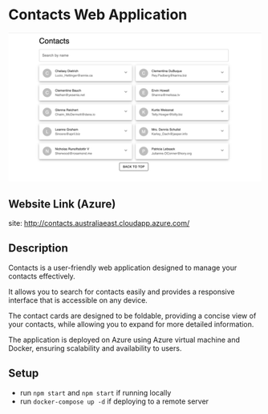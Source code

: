 # Contacts Web Application

![Melbourne Foodie](/public/contacts_home.png)

## Website Link (Azure)

site: http://contacts.australiaeast.cloudapp.azure.com/

## Description

Contacts is a user-friendly web application designed to manage your contacts effectively.

It allows you to search for contacts easily and provides a responsive interface that is accessible on any device.

The contact cards are designed to be foldable, providing a concise view of your contacts, while allowing you to expand for more detailed information.

The application is deployed on Azure using Azure virtual machine and Docker, ensuring scalability and availability to users.

## Setup

- run `npm start` and `npm start` if running locally
- run `docker-compose up -d` if deploying to a remote server
